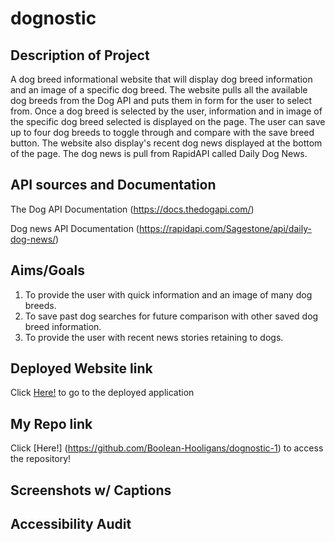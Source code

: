 # dognostic

## Description of Project
A dog breed informational website that will display dog breed information and an image of a specific dog breed. The website pulls all the available dog breeds from the Dog API and puts them in form for the user to select from. Once a dog breed is selected by the user, information and in image of the specific dog breed selected is displayed on the page. The user can save up to four dog breeds to toggle through and compare with the save breed button. The website also display's recent dog news displayed at the bottom of the page. The dog news is pull from RapidAPI called Daily Dog News. 

## API sources and Documentation

The Dog API Documentation
(https://docs.thedogapi.com/)

Dog news API Documentation
(https://rapidapi.com/Sagestone/api/daily-dog-news/)

## Aims/Goals

1. To provide the user with quick information and an image of many dog breeds.
2. To save past dog searches for future comparison with other saved dog breed information. 
3. To provide the user with recent news stories retaining to dogs.

## Deployed Website link
Click [Here!](https://boolean-hooligans.github.io/dognostic-1/) to go to the deployed application

## My Repo link
Click [Here!] (https://github.com/Boolean-Hooligans/dognostic-1) to access the repository!

## Screenshots w/ Captions

## Accessibility Audit
